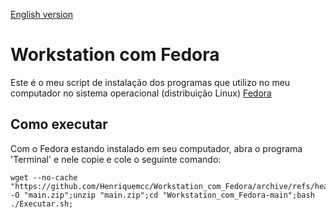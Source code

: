 [English version](README.EN.md)

# Workstation com Fedora

Este é o meu script de instalação dos programas que utilizo no meu computador no sistema operacional (distribuição
Linux) [Fedora](https://getfedora.org)

## Como executar

Com o Fedora estando instalado em seu computador, abra o programa 'Terminal' e nele copie e cole o seguinte comando:

```
wget --no-cache "https://github.com/Henriquemcc/Workstation_com_Fedora/archive/refs/heads/main.zip" -O "main.zip";unzip "main.zip";cd "Workstation_com_Fedora-main";bash ./Executar.sh;
```

